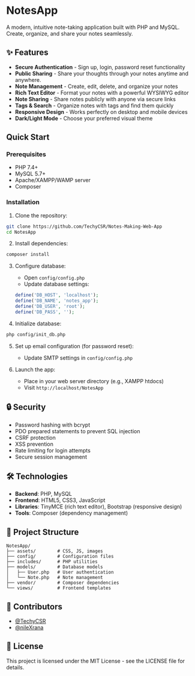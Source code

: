 # NotesApp

A modern, intuitive note-taking application built with PHP and MySQL. Create, organize, and share your notes seamlessly.

## ✨ Features

- **Secure Authentication** - Sign up, login, password reset functionality
- **Public Sharing** - Share your thoughts through your notes anytime and anywhere.
- **Note Management** - Create, edit, delete, and organize your notes
- **Rich Text Editor** - Format your notes with a powerful WYSIWYG editor
- **Note Sharing** - Share notes publicly with anyone via secure links
- **Tags & Search** - Organize notes with tags and find them quickly
- **Responsive Design** - Works perfectly on desktop and mobile devices
- **Dark/Light Mode** - Choose your preferred visual theme

##  Quick Start

### Prerequisites
- PHP 7.4+
- MySQL 5.7+
- Apache/XAMPP/WAMP server
- Composer

### Installation

1. Clone the repository:
```bash
git clone https://github.com/TechyCSR/Notes-Making-Web-App
cd NotesApp
```

2. Install dependencies:
```bash
composer install
```

3. Configure database:
   - Open `config/config.php`
   - Update database settings:
   ```php
   define('DB_HOST', 'localhost');
   define('DB_NAME', 'notes_app');
   define('DB_USER', 'root');
   define('DB_PASS', '');
   ```

4. Initialize database:
```bash
php config/init_db.php
```

5. Set up email configuration (for password reset):
   - Update SMTP settings in `config/config.php`

6. Launch the app:
   - Place in your web server directory (e.g., XAMPP htdocs)
   - Visit `http://localhost/NotesApp`

## 🔒 Security

- Password hashing with bcrypt
- PDO prepared statements to prevent SQL injection
- CSRF protection
- XSS prevention
- Rate limiting for login attempts
- Secure session management

## 🛠️ Technologies

- **Backend**: PHP, MySQL
- **Frontend**: HTML5, CSS3, JavaScript
- **Libraries**: TinyMCE (rich text editor), Bootstrap (responsive design)
- **Tools**: Composer (dependency management)

## 📁 Project Structure

```
NotesApp/
├── assets/        # CSS, JS, images
├── config/        # Configuration files
├── includes/      # PHP utilities
├── models/        # Database models
│   ├── User.php   # User authentication
│   └── Note.php   # Note management
├── vendor/        # Composer dependencies
└── views/         # Frontend templates
```

## 👥 Contributors

- [@TechyCSR](https://techycsr.me)
- [@nileXrana](https://github.com/nileXrana)

## 📄 License

This project is licensed under the MIT License - see the LICENSE file for details. 
